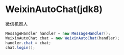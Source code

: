 # WeixinAutoChat(jdk8)
微信机器人

```java
MessageHandler handler = new MessageHandler();
WeixinAutoChat chat = new WeixinAutoChat(handler);
handler.chat = chat;
chat.login();
```
